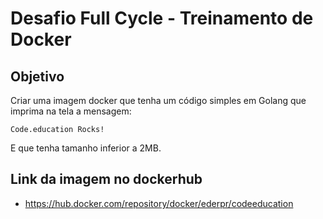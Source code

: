 # Desafio Full Cycle - Treinamento de Docker

## Objetivo 

Criar uma imagem docker que tenha um código simples em Golang que imprima na tela a mensagem: 

    Code.education Rocks!

E que tenha tamanho inferior a 2MB. 
## Link da imagem no dockerhub 
* https://hub.docker.com/repository/docker/ederpr/codeeducation